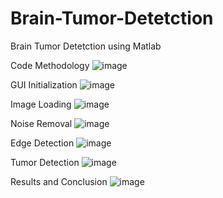 # Brain-Tumor-Detetction
Brain Tumor Detetction using Matlab

Code Methodology
![image](https://github.com/user-attachments/assets/977e48ca-694b-4d7f-951e-ae96b22a262c)

GUI Initialization
![image](https://github.com/user-attachments/assets/9335a984-0f71-43f5-8f51-16a471bc34dc)

Image Loading
![image](https://github.com/user-attachments/assets/5becbe01-46d6-4b9e-af5f-6c1b5ef4e0cd)

Noise Removal
![image](https://github.com/user-attachments/assets/f1507a94-315d-44e9-92f2-bc1a87e7b240)

Edge Detection
![image](https://github.com/user-attachments/assets/fe185ef0-cf8b-492d-bfe9-d86b156c37ea)

Tumor Detection
![image](https://github.com/user-attachments/assets/285c85e4-fa26-47d3-b73b-101abd307008)

Results and Conclusion
![image](https://github.com/user-attachments/assets/9726d3f5-7da2-4ce0-8644-4228dc5e7bc5)

